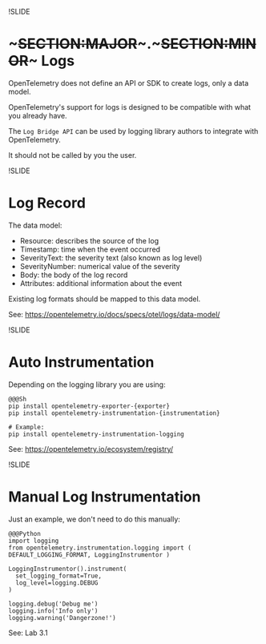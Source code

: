 !SLIDE

# ~~~SECTION:MAJOR~~~.~~~SECTION:MINOR~~~ Logs

OpenTelemetry does not define an API or SDK to create logs, only a data model.

OpenTelemetry's support for logs is designed to be compatible with what you already have.

The `Log Bridge API` can be used by logging library authors to integrate with OpenTelemetry.

It should not be called by you the user.

!SLIDE

# Log Record

The data model:

* Resource: describes the source of the log
* Timestamp: time when the event occurred
* SeverityText: the severity text (also known as log level)
* SeverityNumber: numerical value of the severity
* Body: the body of the log record
* Attributes: additional information about the event

Existing log formats should be mapped to this data model.

See: https://opentelemetry.io/docs/specs/otel/logs/data-model/

!SLIDE

# Auto Instrumentation

Depending on the logging library you are using:

    @@@Sh
    pip install opentelemetry-exporter-{exporter}
    pip install opentelemetry-instrumentation-{instrumentation}

    # Example:
    pip install opentelemetry-instrumentation-logging

See: https://opentelemetry.io/ecosystem/registry/

!SLIDE

# Manual Log Instrumentation

Just an example, we don't need to do this manually:

    @@@Python
    import logging
    from opentelemetry.instrumentation.logging import (
    DEFAULT_LOGGING_FORMAT, LoggingInstrumentor )

    LoggingInstrumentor().instrument(
      set_logging_format=True,
      log_level=logging.DEBUG
    )

    logging.debug('Debug me')
    logging.info('Info only')
    logging.warning('Dangerzone!')

See: Lab 3.1
